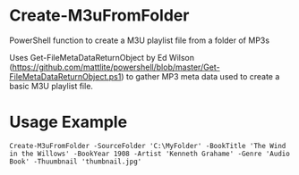 # Create-M3uFromFolder
PowerShell function to create a M3U playlist file from a folder of MP3s

Uses Get-FileMetaDataReturnObject by Ed Wilson (https://github.com/mattlite/powershell/blob/master/Get-FileMetaDataReturnObject.ps1) to gather MP3 meta data used to create a basic M3U playlist file.

# Usage Example
```Create-M3uFromFolder -SourceFolder 'C:\MyFolder' -BookTitle 'The Wind in the Willows' -BookYear 1908 -Artist 'Kenneth Grahame' -Genre 'Audio Book' -Thuumbnail 'thumbnail.jpg'```
